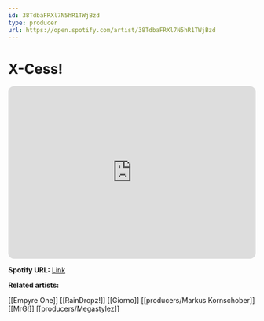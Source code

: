 ```yaml
---
id: 38TdbaFRXl7N5hR1TWjBzd
type: producer
url: https://open.spotify.com/artist/38TdbaFRXl7N5hR1TWjBzd
---
```

# X-Cess!

<iframe style="border-radius:12px" src="https://open.spotify.com/embed/artist/38TdbaFRXl7N5hR1TWjBzd" width="100%" height="352" frameBorder="0" allowfullscreen="" allow="autoplay; clipboard-write; encrypted-media; fullscreen; picture-in-picture" loading="lazy"></iframe>

**Spotify URL:** [Link](https://open.spotify.com/artist/38TdbaFRXl7N5hR1TWjBzd)

**Related artists:**

[[Empyre One]]
[[RainDropz!]]
[[Giorno]]
[[producers/Markus Kornschober]]
[[MrG!]]
[[producers/Megastylez]]
